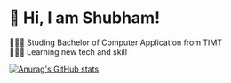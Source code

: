 # 👋 Hi, I am Shubham!
👩🏻‍🎓 Studing Bachelor of Computer Application from TIMT <BR/>
👩🏻‍💻 Learning new tech and skill 

[![Anurag's GitHub stats](https://github-readme-stats.vercel.app/api?username=Shubhambhagat3226)](https://github.com/anuraghazra/github-readme-stats)
